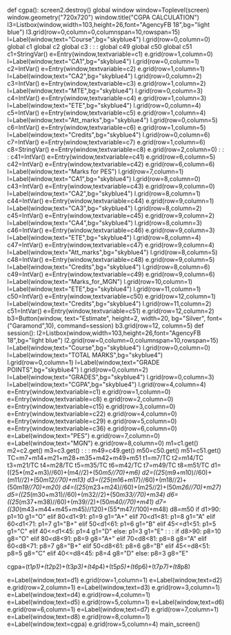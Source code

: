 def cgpa():
 screen2.destroy()
 global window
 window=Toplevel(screen)
 window.geometry("720x720")
 window.title("CGPA CALCULATION")
 l3=Listbox(window,width=103,height=26,font="AgencyFB 18",bg="light blue")
 l3.grid(row=0,column=0,columnspan=10,rowspan=15)
 l=Label(window,text="Course",bg="skyblue4")
 l.grid(row=0,column=0)
 global c1
 global c2
 global c3
 :
 :
 :
 global c49
 global c50
 global c51
 c1=StringVar()
 e=Entry(window,textvariable=c1)
 e.grid(row=1,column=0)
 l=Label(window,text="CA1",bg="skyblue4")
 l.grid(row=0,column=1)
 c2=IntVar()
 e=Entry(window,textvariable=c2)
 e.grid(row=1,column=1)
 l=Label(window,text="CA2",bg="skyblue4")
 l.grid(row=0,column=2)
 c3=IntVar()
 e=Entry(window,textvariable=c3)
 e.grid(row=1,column=2)
 l=Label(window,text="MTE",bg="skyblue4")
 l.grid(row=0,column=3)
 c4=IntVar()
 e=Entry(window,textvariable=c4) e.grid(row=1,column=3)
 l=Label(window,text="ETE",bg="skyblue4")
 l.grid(row=0,column=4)
 c5=IntVar()
 e=Entry(window,textvariable=c5)
 e.grid(row=1,column=4)
 l=Label(window,text="Att_marks",bg="skyblue4")
 l.grid(row=0,column=5)
 c6=IntVar()
 e=Entry(window,textvariable=c6)
 e.grid(row=1,column=5)
 l=Label(window,text="Credits",bg="skyblue4")
 l.grid(row=0,column=6)
 c7=IntVar()
 e=Entry(window,textvariable=c7)
 e.grid(row=1,column=6)
 c8=StringVar()
 e=Entry(window,textvariable=c8)
 e.grid(row=2,column=0)
 :
 :
 :
 c41=IntVar()
 e=Entry(window,textvariable=c41)
 e.grid(row=6,column=5) 
 c42=IntVar()
 e=Entry(window,textvariable=c42)
 e.grid(row=6,column=6) 
 l=Label(window,text="Marks for PES")
 l.grid(row=7,column=1)
 l=Label(window,text="CA1",bg="skyblue4")
 l.grid(row=8,column=0)
 c43=IntVar()
 e=Entry(window,textvariable=c43)
 e.grid(row=9,column=0)
 l=Label(window,text="CA2",bg="skyblue4")
 l.grid(row=8,column=1)
 c44=IntVar()
 e=Entry(window,textvariable=c44) e.grid(row=9,column=1) 
 l=Label(window,text="CA3",bg="skyblue4")
 l.grid(row=8,column=2)
 c45=IntVar()
 e=Entry(window,textvariable=c45)
 e.grid(row=9,column=2)
 l=Label(window,text="CA4",bg="skyblue4")
 l.grid(row=8,column=3)
 c46=IntVar()
 e=Entry(window,textvariable=c46)
 e.grid(row=9,column=3)
 l=Label(window,text="ETE",bg="skyblue4")
 l.grid(row=8,column=4)
 c47=IntVar()
 e=Entry(window,textvariable=c47)
 e.grid(row=9,column=4)
 l=Label(window,text="Att_marks",bg="skyblue4")
 l.grid(row=8,column=5)
 c48=IntVar()
 e=Entry(window,textvariable=c48)
 e.grid(row=9,column=5)
 l=Label(window,text="Credits",bg="skyblue4")
 l.grid(row=8,column=6)
 c49=IntVar()
 e=Entry(window,textvariable=c49)
 e.grid(row=9,column=6) 
 l=Label(window,text="Marks_for_MGN")
 l.grid(row=10,column=1)
 l=Label(window,text="ETE",bg="skyblue4")
 l.grid(row=11,column=1)
 c50=IntVar()
 e=Entry(window,textvariable=c50)
 e.grid(row=12,column=1)
 l=Label(window,text="Credits",bg="skyblue4")
 l.grid(row=11,column=2)
 c51=IntVar()
 e=Entry(window,textvariable=c51)
 e.grid(row=12,column=2) b3=Button(window, text="Estimate", height=2, width=20, bg="Silver", font=("Garamond",10), 
command=session)
 b3.grid(row=12, column=5)
def session():
 l2=Listbox(window,width=103,height=26,font="AgencyFB 18",bg="light blue")
 l2.grid(row=0,column=0,columnspan=10,rowspan=15) 
 l=Label(window,text="Course",bg="skyblue4")
 l.grid(row=0,column=0)
 l=Label(window,text="TOTAL MARKS",bg="skyblue4")
 l.grid(row=0,column=1)
 l=Label(window,text="GRADE POINTS",bg="skyblue4")
 l.grid(row=0,column=2)
 l=Label(window,text="GRADES",bg="skyblue4")
 l.grid(row=0,column=3)
 l=Label(window,text="CGPA",bg="skyblue4")
 l.grid(row=4,column=4)
 e=Entry(window,textvariable=c1)
 e.grid(row=1,column=0)
 e=Entry(window,textvariable=c8)
 e.grid(row=2,column=0)
 e=Entry(window,textvariable=c15)
 e.grid(row=3,column=0)
 e=Entry(window,textvariable=c22)
 e.grid(row=4,column=0)
 e=Entry(window,textvariable=c29)
 e.grid(row=5,column=0)
 e=Entry(window,textvariable=c36)
 e.grid(row=6,column=0)
 e=Label(window,text="PES")
 e.grid(row=7,column=0)
 e=Label(window,text="MGN")
 e.grid(row=8,column=0)
 m1=c1.get()
 m2=c2.get()
 m3=c3.get()
 :
 :
 : m49=c49.get()
 m50=c50.get()
 m51=c51.get()
 TC=m7+m14+m21+m28+m35+m42+m49+m51
 t1=m7/TC
 t2=m14/TC
 t3=m21/TC
 t4=m28/TC
 t5=m35/TC
 t6=m42/TC
 t7=m49/TC
 t8=m51/TC
 d1=((25*(m2+m3)//60)+(m4//2)+(50*m5//70)+m6)
 d2=((25*(m9+m10)//60)+(m11//2)+(50*m12//70)+m13)
 d3=((25*(m16+m17)//60)+(m18//2)+(50*m19//70)+m20)
 d4=((25*(m23+m24)//60)+(m25//2)+(50*m26//70)+m27)
 d5=((25*(m30+m31)//60)+(m32//2)+(50*m33//70)+m34)
 d6=((25*(m37+m38)//60)+(m39//2)+(50*m40//70)+m41)
 d7=((30*(m43+m44+m45+m45)//120)+(55*m47//100)+m48)
 d8=m50
 if d1>90:
 p1=10
 g1="O"
 elif 80<d1<91:
 p1=9
 g1="A+"
 elif 70<d1<81:
 p1=8
 g1="A"
 elif 60<d1<71:
 p1=7
 g1="B+"
 elif 50<d1<61:
 p1=6
 g1="B"
 elif 45<=d1<51:
 p1=5
 g1="C"
 elif 40<=d1<45: p1=4
 g1="D"
 else:
 p1=3
 g1="E" 
 :
 :
 :
 if d8>90:
 p8=10
 g8="O"
 elif 80<d8<91:
 p8=9
 g8="A+"
 elif 70<d8<81:
 p8=8
 g8="A"
 elif 60<d8<71:
 p8=7
 g8="B+"
 elif 50<d8<61:
 p8=6
 g8="B"
 elif 45<=d8<51:
 p8=5
 g8="C"
 elif 40<=d8<45:
 p8=4
 g8="D"
 else:
 p8=3
 g8="E"
 
 
 
 cgpa=(t1*p1)+(t2*p2)+(t3*p3)+(t4*p4)+(t5*p5)+(t6*p6)+(t7*p7)+(t8*p8)
 
 e=Label(window,text=d1)
 e.grid(row=1,column=1) e=Label(window,text=d2)
 e.grid(row=2,column=1)
 e=Label(window,text=d3)
 e.grid(row=3,column=1)
 e=Label(window,text=d4)
 e.grid(row=4,column=1)
 e=Label(window,text=d5)
 e.grid(row=5,column=1)
 e=Label(window,text=d6)
 e.grid(row=6,column=1)
 e=Label(window,text=d7)
 e.grid(row=7,column=1)
 e=Label(window,text=d8)
 e.grid(row=8,column=1)
 e=Label(window,text=cgpa)
 e.grid(row=5,column=4)
main_screen()
